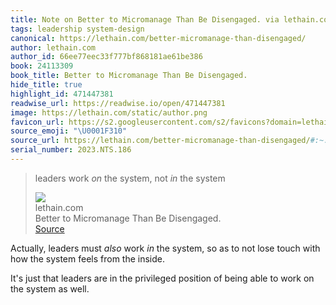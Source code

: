```yaml
---
title: Note on Better to Micromanage Than Be Disengaged. via lethain.com
tags: leadership system-design
canonical: https://lethain.com/better-micromanage-than-disengaged/
author: lethain.com
author_id: 66ee77eec33f777bf868181ae61be386
book: 24113309
book_title: Better to Micromanage Than Be Disengaged.
hide_title: true
highlight_id: 471447381
readwise_url: https://readwise.io/open/471447381
image: https://lethain.com/static/author.png
favicon_url: https://s2.googleusercontent.com/s2/favicons?domain=lethain.com
source_emoji: "\U0001F310"
source_url: https://lethain.com/better-micromanage-than-disengaged/#:~:text=leaders%20work%20*on*,*in*%20the%20system
serial_number: 2023.NTS.186
---
```

> leaders work *on* the system, not *in* the system
> <div class="quoteback-footer"><div class="quoteback-avatar"><img class="mini-favicon" src="https://s2.googleusercontent.com/s2/favicons?domain=lethain.com"></div><div class="quoteback-metadata"><div class="metadata-inner"><span style="display:none">FROM:</span><div aria-label="lethain.com" class="quoteback-author"> lethain.com</div><div aria-label="Better to Micromanage Than Be Disengaged." class="quoteback-title"> Better to Micromanage Than Be Disengaged.</div></div></div><div class="quoteback-backlink"><a target="_blank" aria-label="go to the full text of this quotation" rel="noopener" href="https://lethain.com/better-micromanage-than-disengaged/#:~:text=leaders%20work%20*on*,*in*%20the%20system" class="quoteback-arrow"> Source</a></div></div>

Actually, leaders must *also* work _in_ the system, so as to not lose touch with how the system feels from the inside.

It's just that leaders are in the privileged position of being able to work on the system as well.